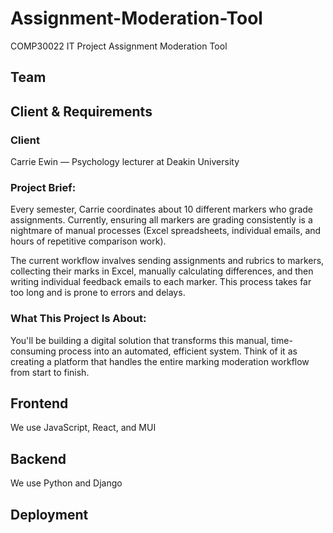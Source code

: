 # Assignment-Moderation-Tool

COMP30022 IT Project Assignment Moderation Tool

## Team



## Client & Requirements

### Client

Carrie Ewin &mdash; Psychology lecturer at Deakin University

### Project Brief:

Every semester, Carrie coordinates about 10 different markers who grade assignments. Currently, ensuring all markers are grading consistently is a nightmare of manual processes (Excel spreadsheets, individual emails, and hours of repetitive comparison work).

The current workflow invalves sending assignments and rubrics to markers, collecting their marks in Excel, manually calculating differences, and then writing individual feedback emails to each marker. This process takes far too long and is prone to errors and delays.

### What This Project Is About:

You'll be building a digital solution that transforms this manual, time-consuming process into an automated, efficient system. Think of it as creating a platform that handles the entire marking moderation workflow from start to finish.

## Frontend

We use JavaScript, React, and MUI

## Backend

We use Python and Django

## Deployment

